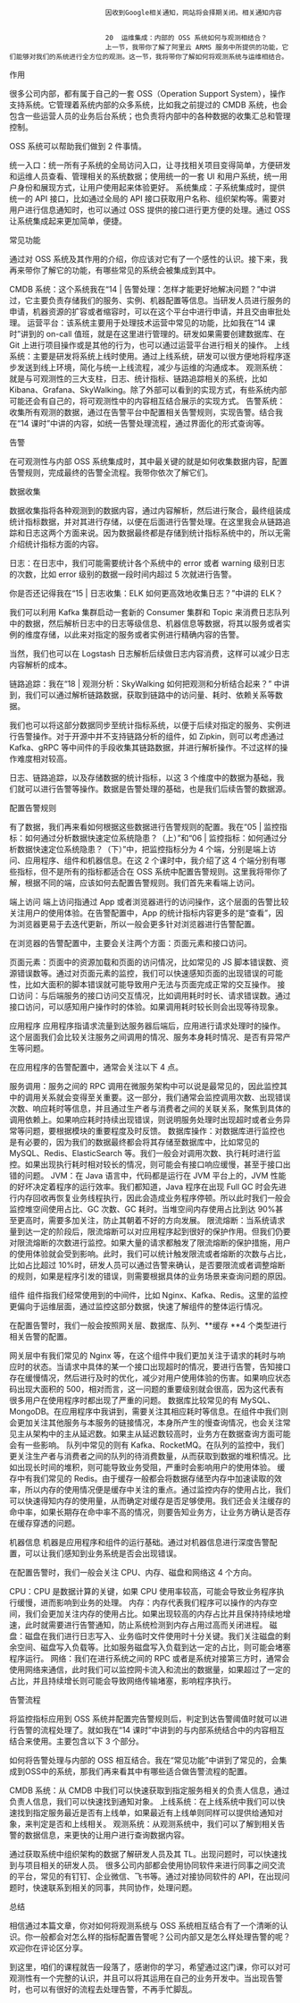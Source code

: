 
                            
                            因收到Google相关通知，网站将会择期关闭。相关通知内容
                            
                            
                            20  运维集成：内部的 OSS 系统如何与观测相结合？
                            上一节，我带你了解了阿里云 ARMS 服务中所提供的功能，它们能够对我们的系统进行全方位的观测。这一节，我将带你了解如何将观测系统与运维相结合。

作用

很多公司内部，都有属于自己的一套 OSS（Operation Support System），操作支持系统。它管理着系统内部的众多系统，比如我之前提过的 CMDB 系统，也会包含一些运营人员的业务后台系统；也负责将内部中的各种数据的收集汇总和管理控制。

OSS 系统可以帮助我们做到 2 件事情。


统一入口：统一所有子系统的全局访问入口，让寻找相关项目变得简单，方便研发和运维人员查看、管理相关的系统数据；使用统一的一套 UI 和用户系统，统一用户身份和展现方式，让用户使用起来体验更好。
系统集成：子系统集成时，提供统一的 API 接口，比如通过全局的 API 接口获取用户名称、组织架构等。需要对用户进行信息通知时，也可以通过 OSS 提供的接口进行更方便的处理。通过 OSS 让系统集成起来更加简单，便捷。


常见功能

通过对 OSS 系统及其作用的介绍，你应该对它有了一个感性的认识。接下来，我再来带你了解它的功能，有哪些常见的系统会被集成到其中。


CMDB 系统：这个系统我在“14 | 告警处理：怎样才能更好地解决问题？”中讲过，它主要负责存储我们的服务、实例、机器配置等信息。当研发人员进行服务的申请，机器资源的扩容或者缩容时，可以在这个平台中进行申请，并且交由审批处理。
运营平台：该系统主要用于处理技术运营中常见的功能，比如我在“14 课时”讲到的 on-call 值班，就是在这里进行管理的。研发如果需要创建数据库、在 Git 上进行项目操作或是其他的行为，也可以通过运营平台进行相关的操作。
上线系统：主要是研发将系统上线时使用。通过上线系统，研发可以很方便地将程序逐步发送到线上环境，简化与统一上线流程，减少与运维的沟通成本。
观测系统：就是与可观测性的三大支柱，日志、统计指标、链路追踪相关的系统，比如 Kibana、Grafana、SkyWalking。除了外部可以看到的实现方式，有些系统内部可能还会有自己的，将可观测性中的内容相互结合展示的实现方式。
告警系统：收集所有观测的数据，通过在告警平台中配置相关告警规则，实现告警。结合我在“14 课时”中讲的内容，如统一告警处理流程，通过界面化的形式查询等。


告警

在可观测性与内部 OSS 系统集成时，其中最关键的就是如何收集数据内容，配置告警规则，完成最终的告警全流程。我带你依次了解它们。

数据收集

数据收集指将各种观测到的数据内容，通过内容解析，然后进行聚合，最终组装成统计指标数据，并对其进行存储，以便在后面进行告警处理。在这里我会从链路追踪和日志这两个方面来说。因为数据最终都是存储到统计指标系统中的，所以无需介绍统计指标方面的内容。


日志：在日志中，我们可能需要统计各个系统中的 error 或者 warning 级别日志的次数，比如 error 级别的数据一段时间内超过 5 次就进行告警。


你是否还记得我在“15 | 日志收集：ELK 如何更高效地收集日志？”中讲的 ELK？

我们可以利用 Kafka 集群启动一套新的 Consumer 集群和 Topic 来消费日志队列中的数据，然后解析日志中的日志等级信息、机器信息等数据，将其以服务或者实例的维度存储，以此来对指定的服务或者实例进行精确内容的告警。

当然，我们也可以在 Logstash 日志解析后续做日志内容消费，这样可以减少日志内容解析的成本。


链路追踪：我在“18 | 观测分析：SkyWalking 如何把观测和分析结合起来？” 中讲到，我们可以通过解析链路数据，获取到链路中的访问量、耗时、依赖关系等数据。


我们也可以将这部分数据同步至统计指标系统，以便于后续对指定的服务、实例进行告警操作。对于开源中并不支持链路分析的组件，如 Zipkin，则可以考虑通过 Kafka、gRPC 等中间件的手段收集其链路数据，并进行解析操作。不过这样的操作难度相对较高。

日志、链路追踪，以及存储数据的统计指标，以这 3 个维度中的数据为基础，我们就可以进行告警等操作。数据是告警处理的基础，也是我们后续告警的数据源。

配置告警规则

有了数据，我们再来看如何根据这些数据进行告警规则的配置。我在“05 | 监控指标：如何通过分析数据快速定位系统隐患？（上）”和“06 | 监控指标：如何通过分析数据快速定位系统隐患？（下）”中，把监控指标分为 4 个端，分别是端上访问、应用程序、组件和机器信息。在这 2 个课时中，我介绍了这 4 个端分别有哪些指标，但不是所有的指标都适合在 OSS 系统中配置告警规则。这里我将带你了解，根据不同的端，应该如何去配置告警规则。我们首先来看端上访问。

端上访问
端上访问指通过 App 或者浏览器进行的访问操作，这个层面的告警比较关注用户的使用体验。在告警配置中，App 的统计指标内容更多的是“查看”，因为浏览器更易于去迭代更新，所以一般会更多针对浏览器进行告警配置。

在浏览器的告警配置中，主要会关注两个方面：页面元素和接口访问。


页面元素：页面中的资源加载和页面的访问情况，比如常见的 JS 脚本错误数、资源错误数等。通过对页面元素的监控，我们可以快速感知页面的出现错误的可能性，比如大面积的脚本错误就可能导致用户无法与页面完成正常的交互操作。
接口访问：与后端服务的接口访问交互情况，比如调用耗时时长、请求错误数。通过接口访问，可以感知用户操作时的体验。如果调用耗时较长则会出现等待现象。


应用程序
应用程序指请求流量到达服务器后端后，应用进行请求处理时的操作。这个层面我们会比较关注服务之间调用的情况、服务本身耗时情况、是否有异常产生等问题。

在应用程序的告警配置中，通常会关注以下 4 点。


服务调用：服务之间的 RPC 调用在微服务架构中可以说是最常见的，因此监控其中的调用关系就会变得至关重要。这一部分，我们通常会监控调用次数、出现错误次数、响应耗时等信息，并且通过生产者与消费者之间的关联关系，聚焦到具体的调用依赖上。如果响应耗时持续出现错误，则说明服务处理时出现超时或者业务异常等问题，要根据模块的重要程度及时反馈。
数据库操作：对数据库进行监控也是有必要的，因为我们的数据最终都会将其存储至数据库中，比如常见的 MySQL、Redis、ElasticSearch 等。我们一般会对调用次数、执行耗时进行监控。如果出现执行耗时相对较长的情况，则可能会有接口响应缓慢，甚至于接口出错的问题。
JVM：在 Java 语言中，代码都是运行在 JVM 平台上的，JVM 性能的好坏决定着程序的运行效率。我们都知道，Java 程序在出现 Full GC 时会先进行内存回收再恢复业务线程执行，因此会造成业务程序停顿。所以此时我们一般会监控堆空间使用占比、GC 次数、GC 耗时。当堆空间内存使用占比到达 90%甚至更高时，需要多加关注，防止其朝着不好的方向发展。
限流熔断：当系统请求量到达一定的阶段后，限流熔断可以对应用程序起到很好的保护作用。但我们仍要对限流熔断的次数进行监控。如果大量的请求都触发了限流熔断的保护措施，用户的使用体验就会受到影响。此时，我们可以统计触发限流或者熔断的次数与占比，比如占比超过 10%时，研发人员可以通过告警来确认，是否要限流或者调整熔断的规则，如果是程序引发的错误，则需要根据具体的业务场景来查询问题的原因。


组件
组件指我们经常使用到的中间件，比如 Nginx、Kafka、Redis。这里的监控更偏向于运维层面，通过监控这部分数据，快速了解组件的整体运行情况。

在配置告警时，我们一般会按照网关层、数据库、队列、**缓存 **4 个类型进行相关告警的配置。


网关层中有我们常见的 Nginx 等，在这个组件中我们更加关注于请求的耗时与响应时的状态。当请求中具体的某一个接口出现超时的情况，要进行告警，告知接口存在缓慢情况，然后进行及时的优化，减少对用户使用体验的伤害。如果响应状态码出现大面积的 500，相对而言，这一问题的重要级别就会很高，因为这代表有很多用户在使用程序时都出现了严重的问题。
数据库比较常见的有 MySQL、MongoDB。在应用程序中我讲到，需要关注其相应耗时等信息。在组件中我们则会更加关注其他服务与本服务的链接情况，本身所产生的慢查询情况，也会关注常见主从架构中的主从延迟数。如果主从延迟数较高时，业务方在数据查询方面可能会有一些影响。
队列中常见的则有 Kafka、RocketMQ。在队列的监控中，我们更关注生产者与消费者之间的队列的待消费数量，从而获取到数据的堆积情况。比如出现长时间的堆积，则可能导致业务受阻，严重时会影响用户的使用体验。
缓存中有我们常见的 Redis。由于缓存一般都会将数据存储至内存中加速读取的效率，所以内存的使用情况便是缓存中关注的重点。通过监控内存的使用占比，我们可以快速得知内存的使用量，从而确定对缓存是否足够使用。我们还会关注缓存的命中率，如果长期存在命中率不高的情况，则要告知业务方，让业务方确认是否存在缓存穿透的问题。


机器信息
机器是应用程序和组件的运行基础。通过对机器信息进行深度告警配置，可以让我们感知到业务系统是否会出现错误。

在配置告警时，我们一般会关注 CPU、内存、磁盘和网络这 4 个方向。


CPU：CPU 是数据计算的关键，如果 CPU 使用率较高，可能会导致业务程序执行缓慢，进而影响到业务的处理。
内存：内存代表我们程序可以操作的内存空间，我们会更加关注内存的使用占比。如果出现较高的内存占比并且保持持续地增速，此时就需要进行告警通知，防止系统检测到内存占用过高而关闭进程。
磁盘：磁盘在我们进行日志写入、业务临时文件使用时十分关键。我们关注磁盘的剩余空间、磁盘写入负载等。比如服务磁盘写入负载到达一定的占比，则可能会堵塞程序运行。
网络：我们在进行系统之间的 RPC 或者是系统对接第三方时，通常会使用网络来通信，此时我们可以监控网卡流入和流出的数据量，如果超过了一定的占比，并且持续增长则可能会导致网络传输堵塞，影响程序执行。


告警流程

将监控指标应用到 OSS 系统并配置完告警规则后，判定到达告警阈值时就可以进行告警的流程处理了。就如我在“14 课时”中讲到的与内部系统结合中的内容相互结合来使用。主要包含以下 3 个部分。


如何将告警处理与内部的 OSS 相互结合。我在“常见功能”中讲到了常见的，会集成到OSS中的系统，那我们再来看其中有哪些适合做告警流程的配置。


CMDB 系统：从 CMDB 中我们可以快速获取到指定服务相关的负责人信息，通过负责人信息，我们可以快速找到通知对象。
上线系统：在上线系统中我们可以快速找到指定服务最近是否有上线单，如果最近有上线单则同样可以提供给通知对象，来判定是否和上线相关。
观测系统：从观测系统中，我们可以了解到相关告警的数据信息，来更快的让用户进行查询数据内容。

通过获取系统中组织架构的数据了解研发人员及其 TL。出现问题时，可以快速找到与项目相关的研发人员。
很多公司内部都会使用协同软件来进行同事之间交流的平台，常见的有钉钉、企业微信、飞书等。通过对接协同软件的 API，在出现问题时，快速联系到相关的同事，共同协作，处理问题。


总结

相信通过本篇文章，你对如何将观测系统与 OSS 系统相互结合有了一个清晰的认识。你一般都会对怎么样的指标配置告警呢？公司内部又是怎么样处理告警的呢？欢迎你在评论区分享。

到这里，咱们的课程就告一段落了，感谢你的学习，希望通过这门课，你可以对可观测性有一个完整的认识，并且可以将其运用在自己的业务开发中。当出现告警时，也可以有很好的流程去处理告警，不再手忙脚乱。

                        
                        
                            